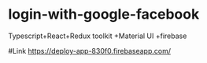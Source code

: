 # login-with-google-facebook
Typescript+React+Redux toolkit +Material UI +firebase


#Link 
https://deploy-app-830f0.firebaseapp.com/
